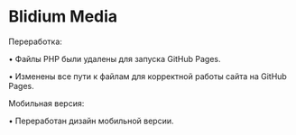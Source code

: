 # Blidium Media

Переработка:

• Файлы PHP были удалены для запуска GitHub Pages.

• Изменены все пути к файлам для корректной работы сайта на GitHub Pages.



Мобильная версия:

• Переработан дизайн мобильной версии.
